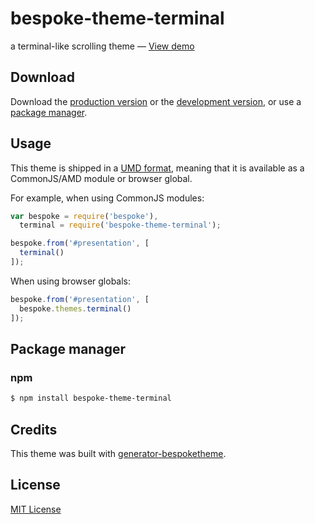 # bespoke-theme-terminal

a terminal-like scrolling theme &mdash; [View demo](http://tebbi.github.io/bespoke-theme-terminal)

## Download

Download the [production version][min] or the [development version][max], or use a [package manager](#package-managers).

[min]: https://raw.github.com/tebbi/bespoke-theme-terminal/master/dist/bespoke-theme-terminal.min.js
[max]: https://raw.github.com/tebbi/bespoke-theme-terminal/master/dist/bespoke-theme-terminal.js

## Usage

This theme is shipped in a [UMD format](https://github.com/umdjs/umd), meaning that it is available as a CommonJS/AMD module or browser global.

For example, when using CommonJS modules:

```js
var bespoke = require('bespoke'),
  terminal = require('bespoke-theme-terminal');

bespoke.from('#presentation', [
  terminal()
]);
```

When using browser globals:

```js
bespoke.from('#presentation', [
  bespoke.themes.terminal()
]);
```

## Package manager

### npm

```bash
$ npm install bespoke-theme-terminal
```

## Credits

This theme was built with [generator-bespoketheme](https://github.com/markdalgleish/generator-bespoketheme).

## License

[MIT License](http://en.wikipedia.org/wiki/MIT_License)
